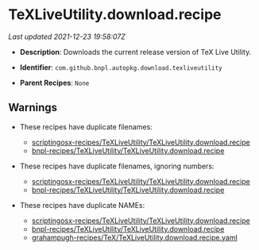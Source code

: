 # TeXLiveUtility.download.recipe

_Last updated 2021-12-23 19:58:07Z_

- **Description**: Downloads the current release version of TeX Live Utility.

- **Identifier**: `com.github.bnpl.autopkg.download.texliveutility`

- **Parent Recipes**: `None`

## Warnings

- These recipes have duplicate filenames:
    - [scriptingosx-recipes/TeXLiveUtility/TeXLiveUtility.download.recipe](/autopkg-dupe-tracker/scriptingosx-recipes/TeXLiveUtility/TeXLiveUtility.download.recipe)
    - [bnpl-recipes/TeXLiveUtility/TeXLiveUtility.download.recipe](/autopkg-dupe-tracker/bnpl-recipes/TeXLiveUtility/TeXLiveUtility.download.recipe)

- These recipes have duplicate filenames, ignoring numbers:
    - [scriptingosx-recipes/TeXLiveUtility/TeXLiveUtility.download.recipe](/autopkg-dupe-tracker/scriptingosx-recipes/TeXLiveUtility/TeXLiveUtility.download.recipe)
    - [bnpl-recipes/TeXLiveUtility/TeXLiveUtility.download.recipe](/autopkg-dupe-tracker/bnpl-recipes/TeXLiveUtility/TeXLiveUtility.download.recipe)

- These recipes have duplicate NAMEs:
    - [scriptingosx-recipes/TeXLiveUtility/TeXLiveUtility.download.recipe](/autopkg-dupe-tracker/scriptingosx-recipes/TeXLiveUtility/TeXLiveUtility.download.recipe)
    - [bnpl-recipes/TeXLiveUtility/TeXLiveUtility.download.recipe](/autopkg-dupe-tracker/bnpl-recipes/TeXLiveUtility/TeXLiveUtility.download.recipe)
    - [grahampugh-recipes/TeX/TeXLiveUtility.download.recipe.yaml](/autopkg-dupe-tracker/grahampugh-recipes/TeX/TeXLiveUtility.download.recipe.yaml)